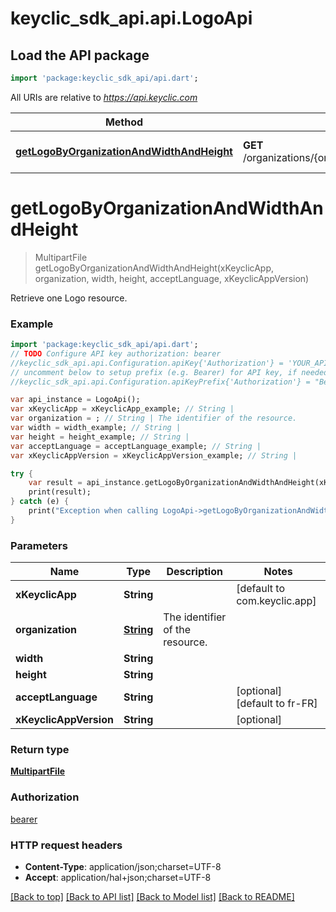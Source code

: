 # keyclic_sdk_api.api.LogoApi

## Load the API package
```dart
import 'package:keyclic_sdk_api/api.dart';
```

All URIs are relative to *https://api.keyclic.com*

Method | HTTP request | Description
------------- | ------------- | -------------
[**getLogoByOrganizationAndWidthAndHeight**](LogoApi.md#getLogoByOrganizationAndWidthAndHeight) | **GET** /organizations/{organization}/logo/{width}/{height} | Retrieve one Logo resource.


# **getLogoByOrganizationAndWidthAndHeight**
> MultipartFile getLogoByOrganizationAndWidthAndHeight(xKeyclicApp, organization, width, height, acceptLanguage, xKeyclicAppVersion)

Retrieve one Logo resource.

### Example 
```dart
import 'package:keyclic_sdk_api/api.dart';
// TODO Configure API key authorization: bearer
//keyclic_sdk_api.api.Configuration.apiKey{'Authorization'} = 'YOUR_API_KEY';
// uncomment below to setup prefix (e.g. Bearer) for API key, if needed
//keyclic_sdk_api.api.Configuration.apiKeyPrefix{'Authorization'} = "Bearer";

var api_instance = LogoApi();
var xKeyclicApp = xKeyclicApp_example; // String | 
var organization = ; // String | The identifier of the resource.
var width = width_example; // String | 
var height = height_example; // String | 
var acceptLanguage = acceptLanguage_example; // String | 
var xKeyclicAppVersion = xKeyclicAppVersion_example; // String | 

try { 
    var result = api_instance.getLogoByOrganizationAndWidthAndHeight(xKeyclicApp, organization, width, height, acceptLanguage, xKeyclicAppVersion);
    print(result);
} catch (e) {
    print("Exception when calling LogoApi->getLogoByOrganizationAndWidthAndHeight: $e\n");
}
```

### Parameters

Name | Type | Description  | Notes
------------- | ------------- | ------------- | -------------
 **xKeyclicApp** | **String**|  | [default to com.keyclic.app]
 **organization** | [**String**](.md)| The identifier of the resource. | 
 **width** | **String**|  | 
 **height** | **String**|  | 
 **acceptLanguage** | **String**|  | [optional] [default to fr-FR]
 **xKeyclicAppVersion** | **String**|  | [optional] 

### Return type

[**MultipartFile**](File.md)

### Authorization

[bearer](../README.md#bearer)

### HTTP request headers

 - **Content-Type**: application/json;charset=UTF-8
 - **Accept**: application/hal+json;charset=UTF-8

[[Back to top]](#) [[Back to API list]](../README.md#documentation-for-api-endpoints) [[Back to Model list]](../README.md#documentation-for-models) [[Back to README]](../README.md)

